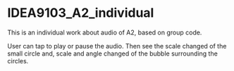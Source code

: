 # IDEA9103_A2_individual
This is an individual work about audio of A2, based on group code.

User can tap to play or pause the audio. Then see the scale changed of the small circle and, scale and angle changed of the bubble surrounding the circles.


